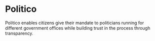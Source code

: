 # Politico

Politico enables citizens give their mandate to politicians running for different government offices while building trust in the process through transparency.